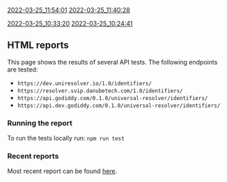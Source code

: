 [2022-03-25_11:54:01](https://danubetech.github.io/did-resolution-test-suite/gh-pages/2022-03-25_11:54:01/mochareports/reports.html)
[2022-03-25_11:40:28](https://danubetech.github.io/did-resolution-test-suite/gh-pages/2022-03-25_11:40:28/mochareports/reports.html)

[2022-03-25_10:33:20](https://danubetech.github.io/did-resolution-test-suite/gh-pages/2022-03-25_10:33:20/mochareports/reports.html)
[2022-03-25_10:24:41](https://danubetech.github.io/did-resolution-test-suite/gh-pages/2022-03-25_10:24:41/mochareports/reports.html)
## HTML reports

This page shows the results of several API tests. The following endpoints are tested:
- `https://dev.uniresolver.io/1.0/identifiers/`
- `https://resolver.svip.danubetech.com/1.0/identifiers/`
- `https://api.godiddy.com/0.1.0/universal-resolver/identifiers/`
- `https://api.dev.godiddy.com/0.1.0/universal-resolver/identifiers/`

### Running the report

To run the tests locally run:
`npm run test`

### Recent reports
Most recent report can be found [here](https://danubetech.github.io/did-resolution-test-suite/gh-pages/2022-03-23_13:08:16/mochareports/reports.html).
